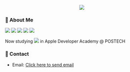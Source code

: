 <p align="center">
  <img src="https://readme-typing-svg.demolab.com?font=Modak&size=40&duration=3000&pause=800&color=5FA9FF&center=true&vCenter=true&width=500&lines=Hej%2C+v%C3%A4rlden!+Jag+heter+Jia!;Hello%2C+World!+I'm+Jia!" />
</p>

### 🔧 About Me
![](https://img.shields.io/badge/React-informational?style=flat&logo=react&logoColor=white&color=394E76)
![](https://img.shields.io/badge/PWA-informational?style=flat&logo=pwa&logoColor=white&color=394E76)
![](https://img.shields.io/badge/Figma-informational?style=flat&logo=figma&logoColor=white&color=394E76)
![](https://img.shields.io/badge/Vercel-informational?style=flat&logo=vercel&logoColor=white&color=394E76)
![](https://img.shields.io/badge/TypeScript-informational?style=flat&logo=typescript&logoColor=white&color=394E76)

Now studying 
![](https://img.shields.io/badge/Swift-informational?style=flat&logo=swift&logoColor=white&color=2959B4) in Apple Developer Academy @ POSTECH
### 📧 Contact 
- Email: <a href="mailto:jangjia01234@gmail.com">Click here to send email</a>
